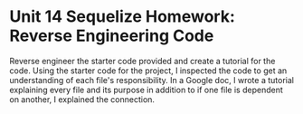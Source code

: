 # Unit 14 Sequelize Homework: Reverse Engineering Code

Reverse engineer the starter code provided and create a tutorial for the code. Using the starter code for the project, I inspected the code to get an understanding of each file's responsibility. In a Google doc, I wrote a tutorial explaining every file and its purpose in addition to if one file is dependent on another, I explained the connection.



